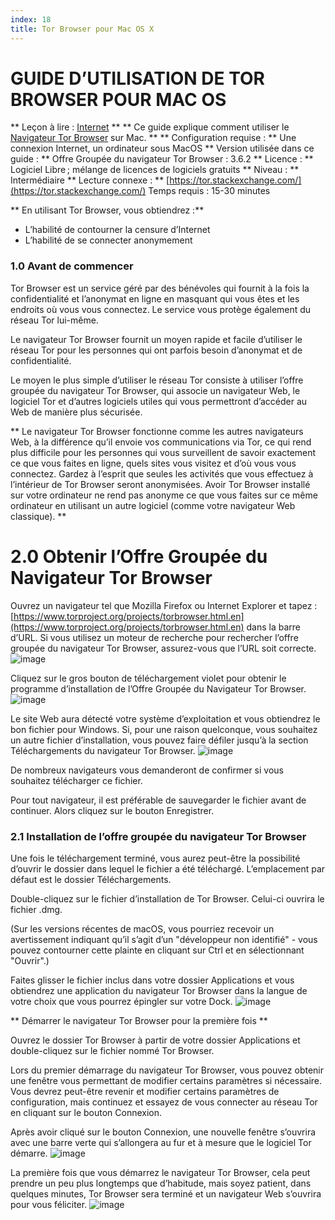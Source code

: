 ```yaml
---
index: 18
title: Tor Browser pour Mac OS X
---
```

# GUIDE D’UTILISATION DE TOR BROWSER POUR MAC OS

** Leçon à lire : [Internet](umbrella://communications/the-internet) **
** Ce guide explique comment utiliser le [Navigateur Tor Browser](https://www.torproject.org/projects/torbrowser.html.en) sur Mac. **
** Configuration requise : ** Une connexion Internet, un ordinateur sous MacOS
** Version utilisée dans ce guide : ** Offre Groupée du navigateur Tor Browser : 3.6.2
** Licence : ** Logiciel Libre ; mélange de licences de logiciels gratuits
** Niveau : ** Intermédiaire
** Lecture connexe : ** [https://tor.stackexchange.com/](https://tor.stackexchange.com/)
Temps requis :
15-30 minutes

** En utilisant Tor Browser, vous obtiendrez :**
- L’habilité de contourner la censure d’Internet
- L’habilité de se connecter anonymement

### 1.0 Avant de commencer

Tor Browser est un service géré par des bénévoles qui fournit à la fois la confidentialité et l’anonymat en ligne en masquant qui vous êtes et les endroits où vous vous connectez. Le service vous protège également du réseau Tor lui-même.

Le navigateur Tor Browser fournit un moyen rapide et facile d’utiliser le réseau Tor pour les personnes qui ont parfois besoin d’anonymat et de confidentialité.

Le moyen le plus simple d’utiliser le réseau Tor consiste à utiliser l’offre groupée du navigateur Tor Browser, qui associe un navigateur Web, le logiciel Tor et d’autres logiciels utiles qui vous permettront d’accéder au Web de manière plus sécurisée.

** Le navigateur Tor Browser fonctionne comme les autres navigateurs Web, à la différence qu’il envoie vos communications via Tor, ce qui rend plus difficile pour les personnes qui vous surveillent de savoir exactement ce que vous faites en ligne, quels sites vous visitez et d’où vous vous connectez. Gardez à l’esprit que seules les activités que vous effectuez à l’intérieur de Tor Browser seront anonymisées. Avoir Tor Browser installé sur votre ordinateur ne rend pas anonyme ce que vous faites sur ce même ordinateur en utilisant un autre logiciel (comme votre navigateur Web classique). **

# 2.0 Obtenir l’Offre Groupée du Navigateur Tor Browser

Ouvrez un navigateur tel que Mozilla Firefox ou Internet Explorer et tapez : [https://www.torproject.org/projects/torbrowser.html.en](https://www.torproject.org/projects/torbrowser.html.en) dans la barre d’URL. Si vous utilisez un moteur de recherche pour rechercher l’offre groupée du navigateur Tor Browser, assurez-vous que l’URL soit correcte.
![image](tool_torosx1.jpeg)

Cliquez sur le gros bouton de téléchargement violet pour obtenir le programme d’installation de l’Offre Groupée du Navigateur Tor Browser.
![image](tool_torosx2.jpeg)

Le site Web aura détecté votre système d’exploitation et vous obtiendrez le bon fichier pour Windows. Si, pour une raison quelconque, vous souhaitez un autre fichier d’installation, vous pouvez faire défiler jusqu’à la section Téléchargements du navigateur Tor Browser.
![image](tool_torosx3.jpeg)

De nombreux navigateurs vous demanderont de confirmer si vous souhaitez télécharger ce fichier.

Pour tout navigateur, il est préférable de sauvegarder le fichier avant de continuer. Alors cliquez sur le bouton Enregistrer.

### 2.1 Installation de l’offre groupée du navigateur Tor Browser

Une fois le téléchargement terminé, vous aurez peut-être la possibilité d’ouvrir le dossier dans lequel le fichier a été téléchargé. L’emplacement par défaut est le dossier Téléchargements.

Double-cliquez sur le fichier d’installation de Tor Browser. Celui-ci ouvrira le fichier .dmg.

(Sur les versions récentes de macOS, vous pourriez recevoir un avertissement indiquant qu’il s’agit d’un "développeur non identifié" - vous pouvez contourner cette plainte en cliquant sur Ctrl et en sélectionnant "Ouvrir".)

Faites glisser le fichier inclus dans votre dossier Applications et vous obtiendrez une application du navigateur Tor Browser dans la langue de votre choix que vous pourrez épingler sur votre Dock.
![image](tool_torosx4.png)

** Démarrer le navigateur Tor Browser pour la première fois **

Ouvrez le dossier Tor Browser à partir de votre dossier Applications et double-cliquez sur le fichier nommé Tor Browser.

Lors du premier démarrage du navigateur Tor Browser, vous pouvez obtenir une fenêtre vous permettant de modifier certains paramètres si nécessaire. Vous devrez peut-être revenir et modifier certains paramètres de configuration, mais continuez et essayez de vous connecter au réseau Tor en cliquant sur le bouton Connexion.

Après avoir cliqué sur le bouton Connexion, une nouvelle fenêtre s’ouvrira avec une barre verte qui s’allongera au fur et à mesure que le logiciel Tor démarre.
![image](tool_torosx5.jpeg)

La première fois que vous démarrez le navigateur Tor Browser, cela peut prendre un peu plus longtemps que d’habitude, mais soyez patient, dans quelques minutes, Tor Browser sera terminé et un navigateur Web s’ouvrira pour vous féliciter.
![image](tool_torosx6.jpeg)